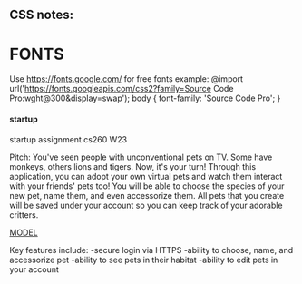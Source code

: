 ## CSS notes:

# FONTS
Use https://fonts.google.com/ for free fonts
 example: 
  @import url('https://fonts.googleapis.com/css2?family=Source Code Pro:wght@300&display=swap');
  body {
    font-family: 'Source Code Pro';
  }





#### startup ####
startup assignment cs260 W23
 
Pitch: 
You've seen people with unconventional pets on TV. Some have monkeys, others lions and tigers. Now, it's your turn! Through this application, you can adopt your own virtual pets and watch them interact with your friends' pets too! You will be able to choose the species of your new pet, name them, and even accessorize them. All pets that you create will be saved under your account so you can keep track of your adorable critters. 

[MODEL](https://github.com/hajjiinnn/startup/blob/main/Untitled_Artwork.pdf)

Key features include:
-secure login via HTTPS
-ability to choose, name, and accessorize pet
-ability to see pets in their habitat
-ability to edit pets in your account
